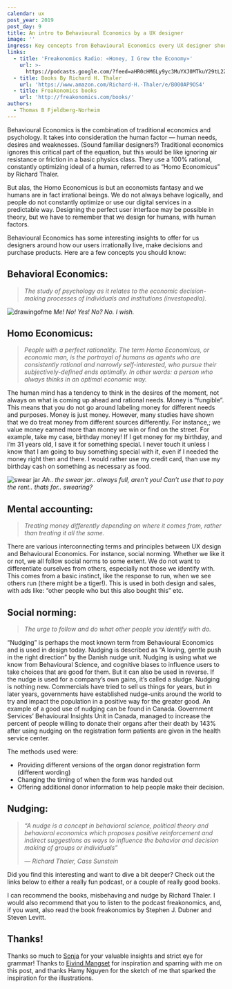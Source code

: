 ```yaml
---
calendar: ux
post_year: 2019
post_day: 9
title: An intro to Behavioural Economics by a UX designer
image: ''
ingress: Key concepts from Behavioural Economics every UX designer should know
links:
  - title: 'Freakonomics Radio: «Honey, I Grew the Economy»'
    url: >-
      https://podcasts.google.com/?feed=aHR0cHM6Ly9yc3MuYXJ0MTkuY29tL2ZyZWFrb25vbWljcy1yYWRpbw&episode=Z2lkOi8vYXJ0MTktZXBpc29kZS1sb2NhdG9yL1YwLzR1akdfbEd6T3Z0NGpFMlpGTENXWnpFUzJvQ1U0WmFWNTJ1eFJleURBUm8&hl=no&ved=2ahUKEwiigtHa6KDmAhWPk4sKHZxnAroQieUEegQIARAE&ep=6&at=1575628337288
  - title: Books By Richard H. Thaler
    url: 'https://www.amazon.com/Richard-H.-Thaler/e/B000AP9OS4'
  - title: Freakonomics books
    url: 'http://freakonomics.com/books/'
authors:
  - Thomas B Fjeldberg-Norheim
---
```

Behavioural Economics is the combination of traditional economics and psychology. It takes into consideration the human factor — human needs, desires and weaknesses. (Sound familiar designers?) Traditional economics ignores this critical part of the equation, but this would be like ignoring air resistance or friction in a basic physics class. They use a 100% rational, constantly optimizing ideal of a human, referred to as “Homo Economicus” by Richard Thaler.

But alas, the Homo Economicus is but an economists fantasy and we humans are in fact irrational beings. We do not always behave logically, and people do not constantly optimize or use our digital services in a predictable way. Designing the perfect user interface may be possible in theory, but we have to remember that we design for humans, with human factors.

Behavioural Economics has some interesting insights to offer for us designers around how our users irrationally live, make decisions and purchase products. Here are a few concepts you should know:

## Behavioral Economics:

> _The study of psychology as it relates to the economic decision-making processes of individuals and institutions (investopedia)._

![drawingofme](https://i.ibb.co/BGs8vdy/thomas2.gif)
_Me! No! Yes! No? No. I wish._

## Homo Economicus:

> _People with a perfect rationality. The term Homo Economicus, or economic man, is the portrayal of humans as agents who are consistently rational and narrowly self-interested, who pursue their subjectively-defined ends optimally. In other words: a person who always thinks in an optimal economic way._

The human mind has a tendency to think in the desires of the moment, not always on what is coming up ahead and rational needs. Money is “fungible”. This means that you do not go around labeling money for different needs and purposes. Money is just money. However, many studies have shown that we do treat money from different sources differently. For instance,; we value money earned more than money we win or find on the street. For example, take my case, birthday money! If I get money for my birthday, and I’m 31 years old, I save it for something special. I never touch it unless I know that I am going to buy something special with it, even if I needed the money right then and there. I would rather use my credit card, than use my birthday cash on something as necessary as food.

![swear jar](https://i.ibb.co/Bs5CYVY/thomas2.png)
_Ah.. the swear jar.. always full, aren't you! Can’t use that to pay the rent.. thats for.. swearing?_

## Mental accounting:

> _Treating money differently depending on where it comes from, rather than treating it all the same._

There are various interconnecting terms and principles between UX design and Behavioural Economics. For instance, social norming. Whether we like it or not, we all follow social norms to some extent. We do not want to differentiate ourselves from others, especially not those we identify with. This comes from a basic instinct, like the response to run, when we see others run (there might be a tiger!). This is used in both design and sales, with ads like: “other people who but this also bought this” etc.

## Social norming:

> _The urge to follow and do what other people you identify with do._

“Nudging” is perhaps the most known term from Behavioural Economics and is used in design today. Nudging is described as “A loving, gentle push in the right direction” by the Danish nudge unit. Nudging is using what we know from Behavioural Science, and cognitive biases to influence users to take choices that are good for them. But it can also be used in reverse. If the nudge is used for a company’s own gains, it’s called a sludge. Nudging is nothing new. Commercials have tried to sell us things for years, but in later years, governments have established nudge-units around the world to try and impact the population in a positive way for the greater good. An example of a good use of nudging can be found in Canada. Government Services’ Behavioural Insights Unit in Canada, managed to increase the percent of people willing to donate their organs after their death by 143% after using nudging on the registration form patients are given in the health service center.

The methods used were:

* Providing different versions of the organ donor registration form (different wording)
* Changing the timing of when the form was handed out
* Offering additional donor information to help people make their decision.

## Nudging:

> _“A nudge is a concept in behavioral science, political theory and behavioral economics which proposes positive reinforcement and indirect suggestions as ways to influence the behavior and decision making of groups or individuals”_
>
>  _— Richard Thaler, Cass Sunstein_

Did you find this interesting and want to dive a bit deeper? Check out the links below to either a really fun podcast, or a couple of really good books.

I can recommend the books, misbehaving and nudge by Richard Thaler. I would also recommend that you to listen to the podcast freakonomics, and, if you want, also read the book freakonomics by Stephen J. Dubner and Steven Levitt.

## Thanks!

Thanks so much to [Sonja](https://medium.com/@kaeuph) for your valuable insights and strict eye for grammar! Thanks to [Eivind Mangset](https://medium.com/@eivindmangset) for inspiration and sparring with me on this post, and thanks Hamy Nguyen for the sketch of me that sparked the inspiration for the illustrations.
